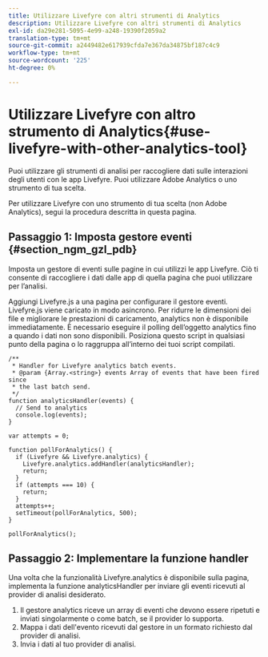 ```yaml
---
title: Utilizzare Livefyre con altri strumenti di Analytics
description: Utilizzare Livefyre con altri strumenti di Analytics
exl-id: da29e281-5095-4e99-a248-19390f2059a2
translation-type: tm+mt
source-git-commit: a2449482e617939cfda7e367da34875bf187c4c9
workflow-type: tm+mt
source-wordcount: '225'
ht-degree: 0%

---
```


# Utilizzare Livefyre con altro strumento di Analytics{#use-livefyre-with-other-analytics-tool}

Puoi utilizzare gli strumenti di analisi per raccogliere dati sulle interazioni degli utenti con le app Livefyre. Puoi utilizzare Adobe Analytics o uno strumento di tua scelta.

Per utilizzare Livefyre con uno strumento di tua scelta (non Adobe Analytics), segui la procedura descritta in questa pagina.

## Passaggio 1: Imposta gestore eventi {#section_ngm_gzl_pdb}

Imposta un gestore di eventi sulle pagine in cui utilizzi le app Livefyre. Ciò ti consente di raccogliere i dati dalle app di quella pagina che puoi utilizzare per l’analisi.

Aggiungi Livefyre.js a una pagina per configurare il gestore eventi. Livefyre.js viene caricato in modo asincrono. Per ridurre le dimensioni dei file e migliorare le prestazioni di caricamento, analytics non è disponibile immediatamente. È necessario eseguire il polling dell’oggetto analytics fino a quando i dati non sono disponibili. Posiziona questo script in qualsiasi punto della pagina o lo raggruppa all’interno dei tuoi script compilati.

```
/** 
 * Handler for Livefyre analytics batch events. 
 * @param {Array.<string>} events Array of events that have been fired since 
 * the last batch send. 
 */ 
function analyticsHandler(events) { 
  // Send to analytics 
  console.log(events); 
} 
 
var attempts = 0; 
 
function pollForAnalytics() { 
  if (Livefyre && Livefyre.analytics) { 
    Livefyre.analytics.addHandler(analyticsHandler); 
    return; 
  } 
  if (attempts === 10) { 
    return; 
  } 
  attempts++; 
  setTimeout(pollForAnalytics, 500); 
} 
 
pollForAnalytics(); 
```

## Passaggio 2: Implementare la funzione handler

Una volta che la funzionalità Livefyre.analytics è disponibile sulla pagina, implementa la funzione analyticsHandler per inviare gli eventi ricevuti al provider di analisi desiderato.

1. Il gestore analytics riceve un array di eventi che devono essere ripetuti e inviati singolarmente o come batch, se il provider lo supporta.
1. Mappa i dati dell&#39;evento ricevuti dal gestore in un formato richiesto dal provider di analisi.
1. Invia i dati al tuo provider di analisi.
